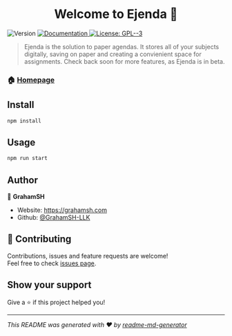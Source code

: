<h1 align="center">Welcome to Ejenda 👋</h1>
<p>
  <img alt="Version" src="https://img.shields.io/badge/version-2.1.0-blue.svg?cacheSeconds=2592000" />
  <a href="https://docs.ejenda.org" target="_blank">
    <img alt="Documentation" src="https://img.shields.io/badge/documentation-yes-brightgreen.svg" />
  </a>
  <a href="#" target="_blank">
    <img alt="License: GPL--3" src="https://img.shields.io/badge/License-GPL--3-yellow.svg" />
  </a>
</p>

> Ejenda is the solution to paper agendas. It stores all of your subjects digitally, saving on paper and creating a convienient space for assignments. Check back soon for more features, as Ejenda is in beta.

### 🏠 [Homepage](https://ejenda.org)

## Install

```sh
npm install
```

## Usage

```sh
npm run start
```

## Author

👤 **GrahamSH**

* Website: https://grahamsh.com
* Github: [@GrahamSH-LLK](https://github.com/GrahamSH-LLK)

## 🤝 Contributing

Contributions, issues and feature requests are welcome!<br />Feel free to check [issues page](htps://github.com/Ejenda/Ejenda/issues). 

## Show your support

Give a ⭐️ if this project helped you!

***
_This README was generated with ❤️ by [readme-md-generator](https://github.com/kefranabg/readme-md-generator)_